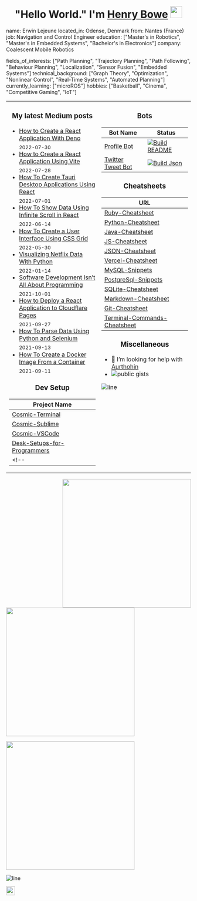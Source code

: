<!-- Welcoming -->
<h1 align="center">"Hello World." I'm <a href="https://www.blackcater.win/" target="_blank">Henry Bowe</a> <img
src="https://github.com/blackcater/blackcater/raw/main/images/Hi.gif" height="32" /></h1>

<!-- About Me -->
name: Erwin Lejeune
located_in: Odense, Denmark
from: Nantes (France)
job: Navigation and Control Engineer
education: ["Master's in Robotics", "Master's in Embedded Systems", "Bachelor's in Electronics"]
company: Coalescent Mobile Robotics

fields_of_interests: ["Path Planning", "Trajectory Planning", "Path Following", "Behaviour Planning", "Localization", "Sensor Fusion", "Embedded Systems"]
technical_background: ["Graph Theory", "Optimization", "Nonlinear Control", "Real-Time Systems", "Automated Planning"]
currently_learning: ["microROS"]
hobbies: ["Basketball", "Cinema", "Competitive Gaming", "IoT"]

<table>
<tr>
<td width="50%" valign="top">

<h3 align="center"> My latest Medium posts </h3>

<!-- blog starts -->
* [How to Create a React Application With Deno](https://medium.com/geekculture/how-to-create-a-react-application-with-deno-4518db39c5ab?source=rss-4430950b9342------2) <br/> <sub>2022-07-30</sub>
* [How to Create a React Application Using Vite](https://javascript.plainenglish.io/how-to-create-a-react-application-using-vite-cc3e9910a3f3?source=rss-4430950b9342------2) <br/> <sub>2022-07-28</sub>
* [How To Create Tauri Desktop Applications Using React](https://medium.com/geekculture/how-to-create-tauri-desktop-applications-using-react-8541e42b1f22?source=rss-4430950b9342------2) <br/> <sub>2022-07-01</sub>
* [How To Show Data Using Infinite Scroll in React](https://towardsdatascience.com/how-to-show-data-using-infinite-scroll-in-react-7c7c8540d5b4?source=rss-4430950b9342------2) <br/> <sub>2022-06-14</sub>
* [How To Create a User Interface Using CSS Grid](https://medium.com/geekculture/how-to-create-a-user-interface-using-css-grid-738d0b51282?source=rss-4430950b9342------2) <br/> <sub>2022-05-30</sub>
* [Visualizing Netflix Data With Python](https://towardsdatascience.com/visualizing-netflix-data-with-python-bca60a2632d9?source=rss-4430950b9342------2) <br/> <sub>2022-01-14</sub>
* [Software Development Isn’t All About Programming](https://medium.com/geekculture/software-development-isnt-all-about-programming-831f0cead94a?source=rss-4430950b9342------2) <br/> <sub>2021-10-01</sub>
* [How to Deploy a React Application to Cloudflare Pages](https://javascript.plainenglish.io/how-to-deploy-a-react-application-to-cloudflare-pages-e334466109c3?source=rss-4430950b9342------2) <br/> <sub>2021-09-27</sub>
* [How To Parse Data Using Python and Selenium](https://towardsdatascience.com/how-to-parse-data-using-python-and-selenium-907a95239ee0?source=rss-4430950b9342------2) <br/> <sub>2021-09-13</sub>
* [How To Create a Docker Image From a Container](https://python.plainenglish.io/how-to-create-a-docker-image-from-a-container-402f70f3dbf0?source=rss-4430950b9342------2) <br/> <sub>2021-09-11</sub>
<!-- blog ends -->
     
<h3 align="center"> Dev Setup </h3>
     
| Project Name    |
| ----------- |
| [Cosmic-Terminal](https://github.com/lifeparticle/Cosmic-Terminal)                         |
| [Cosmic-Sublime](https://github.com/lifeparticle/Cosmic-Sublime)                           |
| [Cosmic-VSCode](https://github.com/lifeparticle/Cosmic-VSCode)                             |
| [Desk-Setups-for-Programmers](https://github.com/lifeparticle/Desk-Setups-for-Programmers) |
<!-- | [Cosmic-Mac](https://github.com/lifeparticle/Cosmic-Mac)    | -->

</td>

     
<td width="50%" valign="top">

<h3 align="center"> Bots </h3>
     
| Bot Name    | Status      |
| ----------- | ----------- |
| [Profile Bot](https://github.com/lifeparticle/lifeparticle/blob/master/build_readme.py)          | [![Build README](https://github.com/lifeparticle/lifeparticle/actions/workflows/python-app.yml/badge.svg)](https://github.com/lifeparticle/lifeparticle/actions/workflows/python-app.yml)       |
| [Twitter Tweet Bot](https://github.com/lifeparticle/twitter-tweet-bot/blob/main/build_json.py)   | [![Build Json](https://github.com/lifeparticle/twitter-tweet-bot/actions/workflows/python-app.yml/badge.svg)](https://github.com/lifeparticle/twitter-tweet-bot/actions/workflows/python-app.yml)        |

  
<h3 align="center"> Cheatsheets </h3>
     
| URL      |
| ----------- |
| [Ruby-Cheatsheet](https://github.com/lifeparticle/Ruby-Cheatsheet)                            |
| [Python-Cheatsheet](https://github.com/lifeparticle/Python-Cheatsheet)                        |
| [Java-Cheatsheet](https://github.com/lifeparticle/Java-Cheatsheet)                            |
| [JS-Cheatsheet](https://github.com/lifeparticle/JS-Cheatsheet)                                |
| [JSON-Cheatsheet](https://github.com/lifeparticle/JSON-Cheatsheet)                            |
| [Vercel-Cheatsheet](https://github.com/lifeparticle/Vercel-Cheatsheet)                        |
| [MySQL-Snippets](https://github.com/lifeparticle/MySQL-Snippets)                              |
| [PostgreSql-Snippets](https://github.com/lifeparticle/PostgreSql-Snippets)                    |
| [SQLite-Cheatsheet](https://github.com/lifeparticle/SQLite-Cheatsheet)                        |
| [Markdown-Cheatsheet](https://github.com/lifeparticle/Markdown-Cheatsheet)                    |
| [Git-Cheatsheet](https://github.com/lifeparticle/Git-Cheatsheet)                              |
| [Terminal-Commands-Cheatsheet](https://github.com/lifeparticle/Terminal-Commands-Cheatsheet)  |
     
<h3 align="center"> Miscellaneous </h3>

- 🤔 I’m looking for help with [Aurthohin][aurthohin]
- [<img align="left" src="https://gist-count.vercel.app/api?username=lifeparticle" alt="public gists">][gist]

![line](https://user-images.githubusercontent.com/1612112/89610802-d9f02000-d8be-11ea-873f-aa51c23073e5.png)
</td>
</tr>

</table>

<div>
<a href="https://github.com/anuraghazra/github-readme-stats"><img src="https://github-readme-stats.vercel.app/api?username=lifeparticle&theme=dark&show_icons=true" width="350" align="right" /></a>
<a href="https://git.io/streak-stats"><img src="http://github-readme-streak-stats.herokuapp.com?user=lifeparticle&theme=highcontrast&hide_border=true" width="350" /></a>
</div>

<!-- programmer_humor_img starts -->
<a href="https://imgur.com/r/ProgrammerHumor/X7G5fq3"><img max-height="400" width="350" src="https://i.imgur.com/X7G5fq3.jpg"></a>
<!-- programmer_humor_img ends -->

![line](https://user-images.githubusercontent.com/1612112/89610802-d9f02000-d8be-11ea-873f-aa51c23073e5.png)

[<img height="24" width="24" src="https://cdn.jsdelivr.net/npm/simple-icons@4.8.0/icons/linktree.svg" />][linktree]
     
[linktree]: https://linktr.ee/lifeparticle
[gist]: https://gist.github.com/lifeparticle
[aurthohin]: https://github.com/lifeparticle/Aurthohin

<!--
**hleejr/hleejr** is a ✨ _special_ ✨ repository because its `README.md` (this file) appears on your GitHub profile.

Here are some ideas to get you started:

- 🔭 I’m currently working on ...
- 🌱 I’m currently learning ...
- 👯 I’m looking to collaborate on ...
- 🤔 I’m looking for help with ...
- 💬 Ask me about ...
- 📫 How to reach me: ...
- 😄 Pronouns: ...
- ⚡ Fun fact: ...
-->
